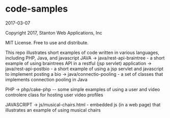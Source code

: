 # code-samples
2017-03-07

Copyright 2017, Stanton Web Applications, Inc

MIT License.  Free to use and distribute.

This repo illustrates short examples of code written in various languages, including PHP, Java, and javascript
JAVA
-> java/rest-api-braintree - a short example of using braintrees API in a restful (jsp servlet) application
-> java/rest-api-postbio - a short example of using a jsp servlet and javascript to implement posting a bio
-> java/connectio-pooling - a set of classes that implements connection pooling in Java

PHP
-> php/cake-php -- some simple examples of using a user and video controlere class for hosting user video profiles 

JAVASCRIPT
-> js/musical-chairs.html - embedded js (in a web page) that illustrates an example of using musical chairs

